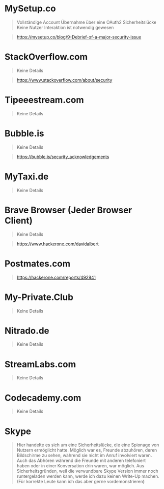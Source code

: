 # MySetup.co

> Vollständige Account Übernahme über eine OAuth2 Sicherheitslücke
> Keine Nutzer Interaktion ist notwendig gewesen


> https://mysetup.co/blog/9-Debrief-of-a-major-security-issue

# StackOverflow.com

> Keine Details

> https://www.stackoverflow.com/about/security

# Tipeeestream.com

> Keine Details

# Bubble.is

> Keine Details

> https://bubble.is/security_acknowledgements

# MyTaxi.de

> Keine Details

# Brave Browser (Jeder Browser Client)

> Keine Details

> https://www.hackerone.com/davidalbert

# Postmates.com

> https://hackerone.com/reports/492841

# My-Private.Club

> Keine Details

# Nitrado.de

> Keine Details

# StreamLabs.com

> Keine Details

# Codecademy.com

> Keine Details

# Skype

> Hier handelte es sich um eine Sicherheitslücke, die eine Spionage von Nutzern ermöglicht hatte.
> Möglich war es, Freunde abzuhören, deren Bildschirme zu sehen, während sie nicht im Anruf involviert waren.
> Auch das Abhören während die Freunde mit anderen telefoniert haben oder in einer Konversation drin waren, war möglich.
> Aus Sicherheitsgründen, weil die verwundbare Skype Version immer noch runtergeladen werden kann, werde ich dazu keinen Write-Up machen. (Für korrekte Leute kann ich das aber gerne vordemonstrieren)

